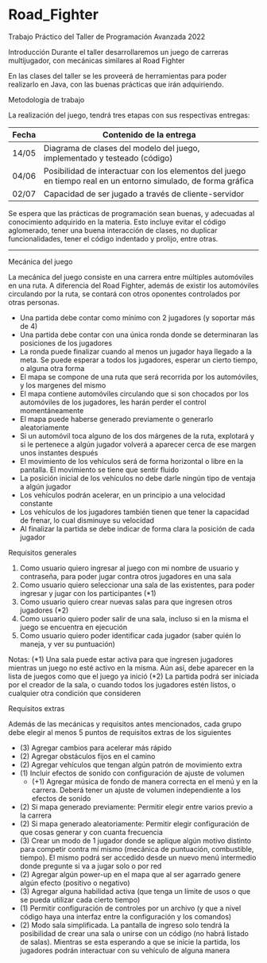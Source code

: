 # Road_Fighter
Trabajo Práctico del Taller de Programación Avanzada 2022

Introducción
Durante el taller desarrollaremos un juego de carreras multijugador, con mecánicas similares al Road Fighter

En las clases del taller se les proveerá de herramientas para poder realizarlo en Java, con las buenas prácticas que irán adquiriendo.

Metodología de trabajo

La realización del juego, tendrá tres etapas con sus respectivas entregas:

| Fecha | Contenido de la entrega                                                                                        |
|-------|----------------------------------------------------------------------------------------------------------------|
| 14/05 | Diagrama de clases del modelo del juego, implementado y testeado (código)                                      |
| 04/06 | Posibilidad de interactuar con los elementos del juego en tiempo real en un entorno simulado, de forma gráfica |
| 02/07 | Capacidad de ser jugado a través de cliente-servidor                                                           |


Se espera que las prácticas de programación sean buenas, y adecuadas al conocimiento adquirido en la materia.
Esto incluye evitar el código aglomerado, tener una buena interacción de clases, no duplicar funcionalidades, tener el código indentado y prolijo, entre otras.


---

Mecánica del juego

La mecánica del juego consiste en una carrera entre múltiples automóviles en una ruta. A diferencia del Road Fighter, además de existir los automóviles circulando por la ruta, se contará con otros oponentes controlados por otras personas.
* Una partida debe contar como mínimo con 2 jugadores (y soportar más de 4)
* Una partida debe contar con una única ronda donde se determinaran las posiciones de los jugadores
* La ronda puede finalizar cuando al menos un jugador haya llegado a la meta. Se puede esperar a todos los jugadores, esperar un cierto tiempo, o alguna otra forma
* El mapa se compone de una ruta que será recorrida por los automóviles, y los margenes del mismo
* El mapa contiene automóviles circulando que si son chocados por los automóviles de los jugadores, les harán perder el control momentáneamente
* El mapa puede haberse generado previamente o generarlo aleatoriamente
* Si un automóvil toca alguno de los dos márgenes de la ruta, explotará y si le pertenece a algún jugador volverá a aparecer cerca de ese margen unos instantes después
* El movimiento de los vehículos será de forma horizontal o libre en la pantalla. El movimiento se tiene que sentir fluido
* La posición inicial de los vehículos no debe darle ningún tipo de ventaja a algún jugador
* Los vehículos podrán acelerar, en un principio a una velocidad constante
* Los vehículos de los jugadores también tienen que tener la capacidad de frenar, lo cual disminuye su velocidad
* Al finalizar la partida se debe indicar de forma clara la posición de cada jugador



Requisitos generales

1. Como usuario quiero ingresar al juego con mi nombre de usuario y contraseña, para poder jugar contra otros jugadores en una sala
2. Como usuario quiero seleccionar una sala de las existentes, para poder ingresar y jugar con los participantes (*1)
3. Como usuario quiero crear nuevas salas para que ingresen otros jugadores (*2)
4. Como usuario quiero poder salir de una sala, incluso si en la misma el juego se encuentra en ejecución
5. Como usuario quiero poder identificar cada jugador (saber quién lo maneja, y ver su puntuación)

Notas:
(*1) Una sala puede estar activa para que ingresen jugadores mientras un juego no esté activo en la misma. Aún así, debe aparecer en la lista de juegos como que el juego ya inició
(*2) La partida podrá ser iniciada por el creador de la sala, o cuando todos los jugadores estén listos, o cualquier otra condición que consideren


Requisitos extras

Además de las mecánicas y requisitos antes mencionados, cada grupo debe elegir al menos 5 puntos de requisitos extras de los siguientes
- (3) Agregar cambios para acelerar más rápido
- (2) Agregar obstáculos fijos en el camino
- (2) Agregar vehículos que tengan algún patrón de movimiento extra
- (1) Incluir efectos de sonido con configuración de ajuste de volumen
    - (+1) Agregar música de fondo de manera correcta en el menú y en la carrera. Deberá tener un ajuste de volumen independiente a los efectos de sonido
- (2) Si mapa generado previamente: Permitir elegir entre varios previo a la carrera
- (2) Si mapa generado aleatoriamente: Permitir elegir configuración de que cosas generar y con cuanta frecuencia 
- (3) Crear un modo de 1 jugador donde se aplique algún motivo distinto para competir contra mí mismo (mecánica de puntuación, combustible, tiempo). El mismo podrá ser accedido desde un nuevo menú intermedio donde pregunte si va a jugar solo o por red
- (2) Agregar algún power-up en el mapa que al ser agarrado genere algún efecto (positivo o negativo)
- (3) Agregar alguna habilidad activa (que tenga un límite de usos o que se pueda utilizar cada cierto tiempo)
- (1) Permitir configuración de controles por un archivo (y que a nivel código haya una interfaz entre la configuración y los comandos)
- (2) Modo sala simplificada. La pantalla de ingreso solo tendrá la posibilidad de crear una sala o unirse con un código (no habrá listado de salas). Mientras se esta esperando a que se inicie la partida, los jugadores podrán interactuar con su vehículo de alguna manera
